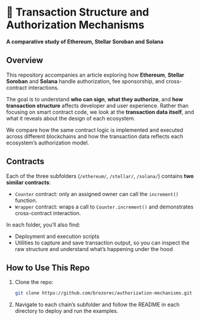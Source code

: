 # 🔐 Transaction Structure and Authorization Mechanisms

**A comparative study of Ethereum, Stellar Soroban and Solana**

## Overview

This repository accompanies an article exploring how **Ethereum**, **Stellar Soroban** and **Solana** handle authorization, fee sponsorship, and cross-contract interactions.

The goal is to understand **who can sign**, **what they authorize**, and **how transaction structure** affects developer and user experience.
Rather than focusing on smart contract code, we look at the **transaction data itself**, and what it reveals about the design of each ecosystem.

We compare how the same contract logic is implemented and executed across different blockchains and how the transaction data reflects each ecosystem’s authorization model.

## Contracts

Each of the three subfolders (`/ethereum/`, `/stellar/`, `/solana/`) contains **two similar contracts**:

- `Counter` contract: only an assigned owner can call the `increment()` function.
- `Wrapper` contract: wraps a call to `Counter.increment()` and demonstrates cross-contract interaction.

In each folder, you’ll also find:
- Deployment and execution scripts
- Utilities to capture and save transaction output, so you can inspect the raw structure and understand what’s happening under the hood

## How to Use This Repo

1. Clone the repo:
   ```bash
   git clone https://github.com/brozorec/authorization-mechanisms.git
   ```
2. Navigate to each chain’s subfolder and follow the README in each directory to deploy and run the examples.

